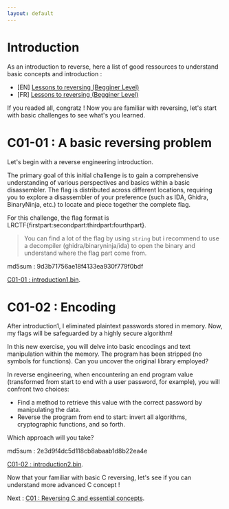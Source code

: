 ```yaml
---
layout: default
---
```


# Introduction

As an introduction to reverse, here a list of good ressources to understand basic concepts and introduction : 

- [EN] [Lessons to reversing (Begginer Level)](https://0xinfection.github.io/reversing/)
- [FR] [Lessons to reversing (Begginer Level)](https://reverse.zip/categories/introduction-au-reverse/)

If you readed all, congratz ! 
Now you are familiar with reversing, let's start with basic challenges to see what's you learned.

# C01-01 : A basic reversing problem

Let's begin with a reverse engineering introduction.

The primary goal of this initial challenge is to gain a comprehensive understanding of various perspectives and basics within a basic disassembler. The flag is distributed across different locations, requiring you to explore a disassembler of your preference (such as IDA, Ghidra, BinaryNinja, etc.) to locate and piece together the complete flag.

For this challenge, the flag format is LRCTF{firstpart:secondpart:thirdpart:fourthpart}.

> You can find a lot of the flag by using `string` but i recommend to use a decompiler (ghidra/binaryninja/ida) to open the binary and understand where the flag part come from.

md5sum : 9d3b71756ae18f4133ea930f779f0bdf

[C01-01 : introduction1.bin](/assets/module/c01/01/introduction1.bin).

# C01-02 : Encoding

After introduction1, I eliminated plaintext passwords stored in memory. Now, my flags will be safeguarded by a highly secure algorithm!

In this new exercise, you will delve into basic encodings and text manipulation within the memory. The program has been stripped (no symbols for functions). Can you uncover the original library employed?

In reverse engineering, when encountering an end program value (transformed from start to end with a user password, for example), you will confront two choices:

- Find a method to retrieve this value with the correct password by manipulating the data.
- Reverse the program from end to start: invert all algorithms, cryptographic functions, and so forth.

Which approach will you take?

md5sum : 2e3d9f4dc5d118cb8abaab1d8b22ea4e

[C01-02 : introduction2.bin](/assets/module/c01/02/introduction2.bin).

Now that your familiar with basic C reversing, let's see if you can understand more advanced C concept !

Next : [C01 : Reversing C and essential concepts](/pages/C01/c.md).
